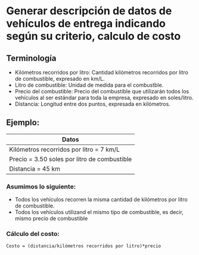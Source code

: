 # Generar descripción de datos de vehículos de entrega indicando según su criterio, calculo de costo
## Terminología
- Kilómetros recorridos por litro: Cantidad kilómetros recorridos por litro de combustible, expresado en km/L.
- Litro de combustible: Unidad de medida para el combustble.
- Precio del combustible: Precio del combustible que utilizarán todos los vehículos al ser estándar para toda la empresa, expresado en soles/litro.
- Distancia: Longitud entre dos puntos, expresada en kilómetros.
## Ejemplo:

|Datos|
|-|
|Kilómetros recorridos por litro = 7 km/L |
|Precio = 3.50 soles por litro de combustible |
|Distancia = 45 km |

### Asumimos lo siguiente:
- Todos los vehículos recorren la misma cantidad de kilómetros por litro de combustible.
- Todos los vehículos utilizand el mismo tipo de combustible, es decir, mismo precio de combustible

### Cálculo del costo:
```
Costo = (distancia/kilómetros recorridos por litro)*precio
```
